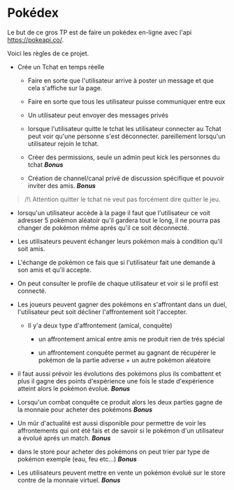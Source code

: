 # Pokédex

Le but de ce gros TP est de faire un pokédex en-ligne avec l'api https://pokeapi.co/.

Voici les règles de ce projet.

- Crée un Tchat en temps réelle
    - Faire en sorte que l'utilisateur arrive à poster un message et que cela s'affiche sur la page.

    - Faire en sorte que tous les utilisateur puisse communiquer entre eux

    - Un utilisateur peut envoyer des messages privés

    - lorsque l'utilisateur quitte le tchat les utilisateur connecter au Tchat peut voir qu'une personne s'est déconnecter. pareillement lorsqu'un utilisateur rejoin le tchat.

    - Créer des permissions, seule un admin peut kick les personnes du tchat ***Bonus***

    - Création de channel/canal privé de discussion spécifique et pouvoir inviter des amis. ***Bonus***

> /!\ Attention quitter le tchat ne veut pas forcément dire quitter le jeu.

- lorsqu'un utilisateur accède à la page il faut que l'utilisateur ce voit adresser 5 pokémon aléatoir qu'il gardera tout le long, il ne pourra pas changer de pokémon même aprés qu'il ce soit déconnecté.

- Les utilisateurs peuvent échanger leurs pokémon mais à condition qu'il soit amis.

- L'échange de pokémon ce fais que si l'utilisateur fait une demande à son amis et qu'il accepte.

- On peut consulter le profile de chaque utilisateur et voir si le profil est connecté.

- Les joueurs peuvent gagner des pokémons en s'affrontant dans un duel, l'utilisateur peut soit décliner l'affrontement soit l'accepter.

    - Il y'a deux type d'affrontement (amical, conquête)

        - un affrontement amical entre amis ne produit rien de trés spécial

        - un affrontement conquête permet au gagnant de récupérer le pokémon de la partie adverse + un autre pokémon aléatoire

- il faut aussi prévoir les évolutions des pokémons plus ils combattent et plus il gagne des points d'expérience une fois le stade d'expérience atteint alors le pokémon évolue. ***Bonus***

- Lorsqu'un combat conquête ce produit alors les deux parties gagne de la monnaie pour acheter des pokémons  ***Bonus***

- Un mûr d'actualité est aussi disponible pour permettre de voir les affrontements qui ont été fais et de savoir si le pokémon d'un utilisateur a évolué aprés un match. ***Bonus***

- dans le store pour acheter des pokémons on peut trier par type de pokémon exemple (eau, feu etc...) ***Bonus***

- Les utilisateurs peuvent mettre en vente un pokémon évolué sur le store contre de la monnaie virtuel. ***Bonus***